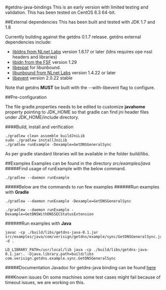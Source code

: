 #getdns-java-bindings
This is an early version with limited testing and validation. This has been tested on CentOS 6.3 64-bit.

##External dependencies
This has been built and tested with JDK 1.7 and 1.8

Currently building against the getdns 0.1.7 release.
getdns external dependencies include:

*   [libldns from NLnet Labs](https://www.nlnetlabs.nl/projects/ldns/) version 1.6.17 or later (ldns requires ope
nssl headers and libraries)
*   [libidn from the FSF](http://www.gnu.org/software/libidn/) version 1.29
*   [libexpat](http://expat.sourceforge.net/) for libunbound.
*   [libunbound from NLnet Labs](http://www.nlnetlabs.nl/projects/unbound/) version 1.4.22 or later
* [libevent](http://libevent.org) version 2.0.22 stable

Note that getdns **MUST** be built with the --with-libevent flag to configure.


##Pre-configuration

The file gradle.properties needs to be edited to customize **javahome** property pointing to JDK_HOME so that gradle can find jni header files under JDK_HOME/include directory.

####Build, install and verification
```
./gradlew clean assemble buildJniLib
sudo ./gradlew installJniLib
./gradlew runExample -Dexample=GetDNSGeneralSync
```
As per gradle standard libraries will be available in the folder build/libs.

##Examples
Examples can be found in the directory *src/examples/java*
#####Find usage of runExample with the below command.
```
./gradlew --daemon runExample
```
#####Below  are the commands to run few examples
######Run examples with **Gradle**
```
./gradlew --daemon runExample -Dexample=GetDNSGeneralSync

./gradlew --daemon runExample -Dexample=GetDNSWithDNSSECStatusExtension

```
######Run examples with **Java**
```
javac -cp ./build/libs/getdns-java-0.1.jar src/examples/java/com/verisign/getdns/example/sync/GetDNSGeneralSync.java -d .

LD_LIBRARY_PATH=/usr/local/lib java -cp ./build/libs/getdns-java-0.1.jar:. -Djava.library.path=build/libs com.verisign.getdns.example.sync.GetDNSGeneralSync

```
#####Documentation 
Javadoc for getdns-java binding can be found [here](http://getdns-java.github.io/)

###Known issues
On some machines some test cases might fail because of timeout issues, we are working on this.

